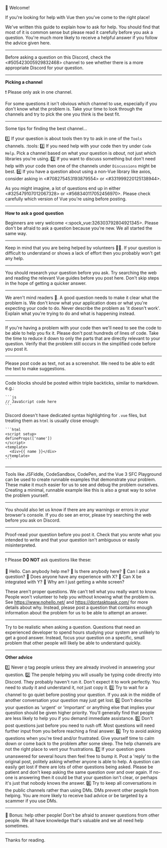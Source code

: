 :wave: Welcome!

If you're looking for help with Vue then you've come to the right place!

We've written this guide to explain how to ask for help. You should find that most of it is common sense but please read it carefully before you ask a question. You're much more likely to receive a helpful answer if you follow the advice given here.

---

Before asking a question on this Discord, check the <#505423005929832468> channel to see whether there is a more appropriate Discord for your question.

---

**Picking a channel**

:exclamation: Please only ask in one channel.

For some questions it isn't obvious which channel to use, especially if you don't know what the problem is. Take your time to look through the channels and try to pick the one you think is the best fit.

---

Some tips for finding the best channel...

:one: If your question is about tools then try to ask in one of the `Tools` channels. :tools:
:two: If you need help with your code then try under `Code Help`. Pick a channel based on what your question is *about*, not just which libraries you're using.
:three: If you want to discuss something but don't need help with your code then one of the channels under `Discussions` might be best.
:four: If you have a question about using a non-Vue library like axios, consider asking in <#708275453193879554> or <#331999220125138944>.

As you might imagine, a lot of questions end up in either <#325479107012067328> or <#568340117052456970>. Please check carefully which version of Vue you're using before posting.

---

**How to ask a good question**

Beginners are very welcome <:spock_vue:326303792804921345>. Please don't be afraid to ask a question because you're new. We all started the same way.

---

Keep in mind that you are being helped by volunteers :teacher:. If your question is difficult to understand or shows a lack of effort then you probably won't get any help.

---

You should research your question before you ask. Try searching the web and reading the relevant Vue guides before you post here. Don't skip steps in the hope of getting a quicker answer.

---

We aren't mind readers :brain:. A good question needs to make it clear what the problem is. We don't know what your application does or what you're expecting your code to do. Never describe the problem as 'it doesn't work'. Explain what you're trying to do and what is happening instead.

---

If you're having a problem with your code then we'll need to see the code to be able to help you fix it. Please don't post hundreds of lines of code. Take the time to reduce it down to only the parts that are directly relevant to your question. Verify that the problem still occurs in the simplified code before you post it.

---

Please post code as text, not as a screenshot. We need to be able to edit the text to make suggestions.

---

Code blocks should be posted within triple backticks, similar to markdown. e.g.:

```
​`​​`​`​js
// JavaScript code here
`​​`​`​
```

Discord doesn't have dedicated syntax highlighting for `.vue` files, but treating them as `html` is usually close enough:

```
​`​​`​`​html
<script setup>
defineProps(['name'])
</script>
<template>
  <div>{{ name }}</div>
</template>
`​​`​`​
```

---

Tools like JSFiddle, CodeSandbox, CodePen, and the Vue 3 SFC Playground can be used to create runnable examples that demonstrate your problem. These make it much easier for us to see and debug the problem ourselves. Creating a minimal, runnable example like this is also a great way to solve the problem yourself.

---

You should also let us know if there are any warnings or errors in your browser's console. If you do see an error, please try searching the web before you ask on Discord.

---

Proof-read your question before you post it. Check that you wrote what you intended to write and that your question isn't ambiguous or easily misinterpreted.

---

:exclamation: Please **DO NOT** ask questions like these:

:small_orange_diamond: Hello. Can anybody help me?
:small_orange_diamond: Is there anybody here?
:small_orange_diamond: Can I ask a question?
:small_orange_diamond: Does anyone have any experience with X?
:small_orange_diamond: Can X be integrated with Y?
:small_orange_diamond: Why am I just getting a white screen?

These aren't proper questions. We can't tell what you really want to know. People won't volunteer to help you without knowing what the problem is. See <https://www.nohello.net/> and <https://dontasktoask.com/> for more details about why. Instead, please post a question that contains enough information about the problem for us to be able to attempt an answer.

---

Try to be realistic when asking a question. Questions that need an experienced developer to spend hours studying your system are unlikely to get a good answer. Instead, focus your question on a specific, small problem that other people will likely be able to understand quickly.

---

**Other advice**

:one: Never `@` tag people unless they are already involved in answering your question.
:two: The people helping you will usually be typing code directly into Discord. They probably haven't run it. Don't expect it to work perfectly. You need to study it and understand it, not just copy it.
:three: Try to wait for a channel to go quiet before posting your question. If you ask in the middle of another conversation your question may just get lost.
:four: Don't describe your question as 'urgent' or 'important' or anything else that implies your question should be given higher priority. You'll generally find that people are less likely to help you if you demand immediate assistance.
:five: Don't post questions just before you need to rush off. Most questions will need further input from you before reaching a final answer.
:six: Try to avoid asking questions when you're tired and/or frustrated. Give yourself time to calm down or come back to the problem after some sleep. The help channels are not the right place to vent your frustrations.
:seven: If your question goes unanswered for several hours then feel free to bump it. Post a 'reply' to the original post, politely asking whether anyone is able to help. A question can easily get lost if there are lots of other questions being asked. Please be patient and don't keep asking the same question over and over again. If no-one is answering then it could be that your question isn't clear, or perhaps it's just that nobody knows the answer.
:eight: Try to keep all conversations in the public channels rather than using DMs. DMs prevent other people from helping. You are more likely to receive bad advice or be targeted by a scammer if you use DMs.

---

:ribbon: Bonus: help other people! Don't be afraid to answer questions from other people. We all have knowledge that's valuable and we all need help sometimes.

---

Thanks for reading.
